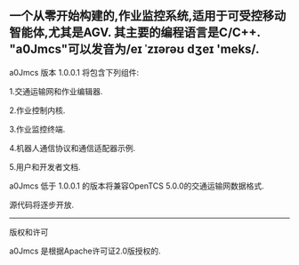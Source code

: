 一个从零开始构建的,作业监控系统,适用于可受控移动智能体,尤其是AGV.
其主要的编程语言是C/C++.
"a0Jmcs"可以发音为/eɪ ˈzɪərəʊ dʒeɪ 'meks/.
----------------------------------------------------------------
a0Jmcs 版本 1.0.0.1 将包含下列组件:

1.交通运输网和作业编辑器.

2.作业控制内核.

3.作业监控终端.

4.机器人通信协议和通信适配器示例.

5.用户和开发者文档.

a0Jmcs 低于 1.0.0.1 的版本将兼容OpenTCS 5.0.0的交通运输网数据格式.

源代码将逐步开放.

----------------------------------------------------------------
版权和许可

a0Jmcs 是根据Apache许可证2.0版授权的.
